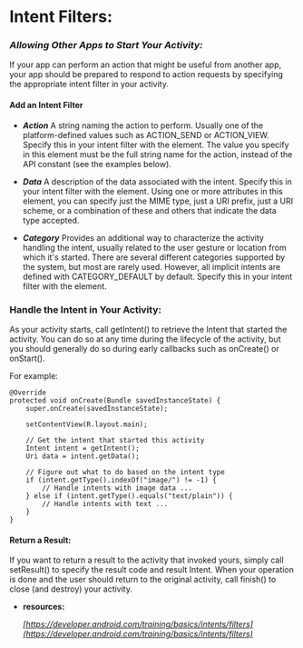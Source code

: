 # Intent Filters:

### ***Allowing Other Apps to Start Your Activity:***
If your app can perform an action that might be useful from another app, your app should be prepared to respond to action requests by specifying the appropriate intent filter in your activity.

#### **Add an Intent Filter**
+ ***Action***
A string naming the action to perform. Usually one of the platform-defined values such as ACTION_SEND or ACTION_VIEW.
Specify this in your intent filter with the <action> element. The value you specify in this element must be the full string name for the action, instead of the API constant (see the examples below).

+ ***Data***
A description of the data associated with the intent.
Specify this in your intent filter with the <data> element. Using one or more attributes in this element, you can specify just the MIME type, just a URI prefix, just a URI scheme, or a combination of these and others that indicate the data type accepted.

+ ***Category***
Provides an additional way to characterize the activity handling the intent, usually related to the user gesture or location from which it's started. There are several different categories supported by the system, but most are rarely used. However, all implicit intents are defined with CATEGORY_DEFAULT by default.
Specify this in your intent filter with the <category> element.


### **Handle the Intent in Your Activity:**
As your activity starts, call getIntent() to retrieve the Intent that started the activity. You can do so at any time during the lifecycle of the activity, but you should generally do so during early callbacks such as onCreate() or onStart().

For example:

    @Override
    protected void onCreate(Bundle savedInstanceState) {
        super.onCreate(savedInstanceState);

        setContentView(R.layout.main);

        // Get the intent that started this activity
        Intent intent = getIntent();
        Uri data = intent.getData();

        // Figure out what to do based on the intent type
        if (intent.getType().indexOf("image/") != -1) {
            // Handle intents with image data ...
        } else if (intent.getType().equals("text/plain")) {
            // Handle intents with text ...
        }
    }

#### **Return a Result:**
If you want to return a result to the activity that invoked yours, simply call setResult() to specify the result code and result Intent. When your operation is done and the user should return to the original activity, call finish() to close (and destroy) your activity.



+ **resources:** 

    *[https://developer.android.com/training/basics/intents/filters](https://developer.android.com/training/basics/intents/filters)*


